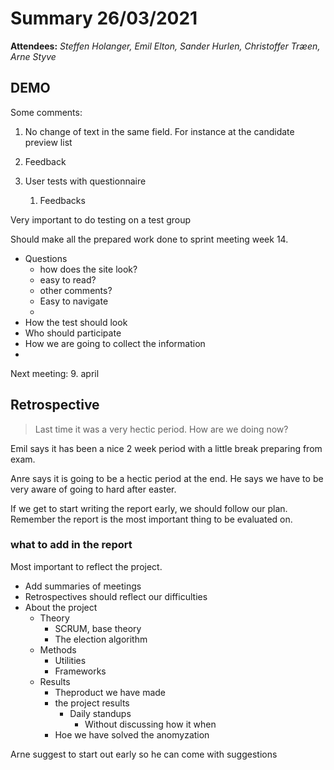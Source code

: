 
# Summary 26/03/2021

**Attendees:** *Steffen Holanger, Emil Elton, Sander Hurlen, Christoffer Træen, Arne Styve*

## DEMO

Some comments:

1. No change of text in the same field. For instance at the candidate preview list

2. Feedback
3. User tests with questionnaire
   1. Feedbacks





Very important to do testing on a test group

Should make all the prepared work done to sprint meeting week 14.

- Questions
  - how does the site look?
  - easy to read?
  - other comments?
  - Easy to navigate
  - 
- How the test should look
- Who should participate
- How we are going to collect the information
- 





Next meeting: 9. april



## Retrospective

>  Last time it was a very hectic period. How are we doing now?



Emil says it has been a nice 2 week period with a little break preparing from exam. 

Anre says it is going to be a hectic period at the end. He says we have to be very aware of going to hard after easter.

If we get to start writing the report early, we should follow our plan. Remember the report is the most important thing to be evaluated on.



### what to add in the report

Most important to reflect the project.

- Add summaries of meetings
- Retrospectives should reflect our difficulties
- About the project
  - Theory
    - SCRUM, base theory
    - The election algorithm
  - Methods
    - Utilities
    - Frameworks
  - Results
    - Theproduct we have made
    - the project results
      - Daily standups
        - Without discussing how it when
    - Hoe we have solved the anomyzation



Arne suggest to start out early so he can come with suggestions

